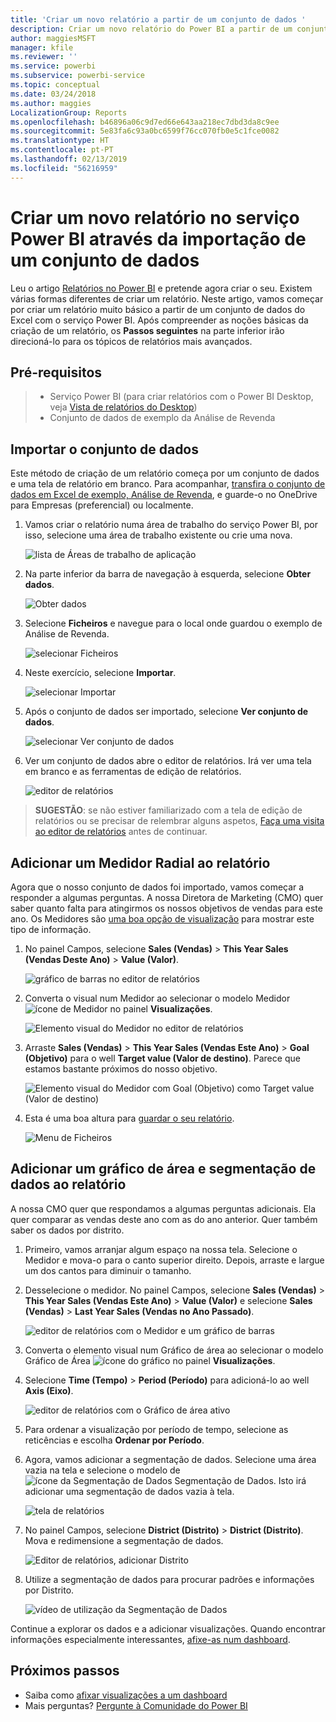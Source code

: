 ```yaml
---
title: 'Criar um novo relatório a partir de um conjunto de dados '
description: Criar um novo relatório do Power BI a partir de um conjunto de dados.
author: maggiesMSFT
manager: kfile
ms.reviewer: ''
ms.service: powerbi
ms.subservice: powerbi-service
ms.topic: conceptual
ms.date: 03/24/2018
ms.author: maggies
LocalizationGroup: Reports
ms.openlocfilehash: b46896a06c9d7ed66e643aa218ec7dbd3da8c9ee
ms.sourcegitcommit: 5e83fa6c93a0bc6599f76cc070fb0e5c1fce0082
ms.translationtype: HT
ms.contentlocale: pt-PT
ms.lasthandoff: 02/13/2019
ms.locfileid: "56216959"
---
```

# <a name="create-a-new-report-in-power-bi-service-by-importing-a-dataset"></a>Criar um novo relatório no serviço Power BI através da importação de um conjunto de dados
Leu o artigo [Relatórios no Power BI](consumer/end-user-reports.md) e pretende agora criar o seu. Existem várias formas diferentes de criar um relatório. Neste artigo, vamos começar por criar um relatório muito básico a partir de um conjunto de dados do Excel com o serviço Power BI. Após compreender as noções básicas da criação de um relatório, os **Passos seguintes** na parte inferior irão direcioná-lo para os tópicos de relatórios mais avançados.  

## <a name="prerequisites"></a>Pré-requisitos
> - Serviço Power BI (para criar relatórios com o Power BI Desktop, veja [Vista de relatórios do Desktop](desktop-report-view.md))  
> - Conjunto de dados de exemplo da Análise de Revenda

## <a name="import-the-dataset"></a>Importar o conjunto de dados
Este método de criação de um relatório começa por um conjunto de dados e uma tela de relatório em branco. Para acompanhar, [transfira o conjunto de dados em Excel de exemplo, Análise de Revenda](http://go.microsoft.com/fwlink/?LinkId=529778), e guarde-o no OneDrive para Empresas (preferencial) ou localmente.

1. Vamos criar o relatório numa área de trabalho do serviço Power BI, por isso, selecione uma área de trabalho existente ou crie uma nova.
   
   ![lista de Áreas de trabalho de aplicação](media/service-report-create-new/power-bi-workspaces2.png)
2. Na parte inferior da barra de navegação à esquerda, selecione **Obter dados**.
   
   ![Obter dados](media/service-report-create-new/power-bi-get-data3.png)
3. Selecione **Ficheiros** e navegue para o local onde guardou o exemplo de Análise de Revenda.
   
    ![selecionar Ficheiros](media/service-report-create-new/power-bi-select-files.png)
4. Neste exercício, selecione **Importar**.
   
   ![selecionar Importar](media/service-report-create-new/power-bi-import.png)
5. Após o conjunto de dados ser importado, selecione **Ver conjunto de dados**.
   
   ![selecionar Ver conjunto de dados](media/service-report-create-new/power-bi-view-dataset.png)
6. Ver um conjunto de dados abre o editor de relatórios.  Irá ver uma tela em branco e as ferramentas de edição de relatórios.
   
   ![editor de relatórios](media/service-report-create-new/power-bi-blank-report.png)

> **SUGESTÃO**: se não estiver familiarizado com a tela de edição de relatórios ou se precisar de relembrar alguns aspetos, [Faça uma visita ao editor de relatórios](service-the-report-editor-take-a-tour.md) antes de continuar.
> 
> 

## <a name="add-a-radial-gauge-to-the-report"></a>Adicionar um Medidor Radial ao relatório
Agora que o nosso conjunto de dados foi importado, vamos começar a responder a algumas perguntas.  A nossa Diretora de Marketing (CMO) quer saber quanto falta para atingirmos os nossos objetivos de vendas para este ano. Os Medidores são [uma boa opção de visualização](visuals/power-bi-report-visualizations.md) para mostrar este tipo de informação.

1. No painel Campos, selecione **Sales (Vendas)** > **This Year Sales (Vendas Deste Ano)** > **Value (Valor)**.
   
    ![gráfico de barras no editor de relatórios](media/service-report-create-new/power-bi-report-step1.png)
2. Converta o visual num Medidor ao selecionar o modelo Medidor ![ícone de Medidor](media/service-report-create-new/powerbi-gauge-icon.png) no painel **Visualizações**.
   
    ![Elemento visual do Medidor no editor de relatórios](media/service-report-create-new/power-bi-report-step2.png)
3. Arraste **Sales (Vendas)** > **This Year Sales (Vendas Este Ano)** > **Goal (Objetivo)** para o well **Target value (Valor de destino)**. Parece que estamos bastante próximos do nosso objetivo.
   
    ![Elemento visual do Medidor com Goal (Objetivo) como Target value (Valor de destino)](media/service-report-create-new/power-bi-report-step3.png)
4. Esta é uma boa altura para [guardar o seu relatório](service-report-save.md).
   
   ![Menu de Ficheiros](media/service-report-create-new/powerbi-save.png)

## <a name="add-an-area-chart-and-slicer-to-the-report"></a>Adicionar um gráfico de área e segmentação de dados ao relatório
A nossa CMO quer que respondamos a algumas perguntas adicionais. Ela quer comparar as vendas deste ano com as do ano anterior. Quer também saber os dados por distrito.

1. Primeiro, vamos arranjar algum espaço na nossa tela. Selecione o Medidor e mova-o para o canto superior direito. Depois, arraste e largue um dos cantos para diminuir o tamanho.
2. Desselecione o medidor. No painel Campos, selecione **Sales (Vendas)** > **This Year Sales (Vendas Este Ano)** > **Value (Valor)** e selecione **Sales (Vendas)** > **Last Year Sales (Vendas no Ano Passado)**.
   
    ![editor de relatórios com o Medidor e um gráfico de barras](media/service-report-create-new/power-bi-report-step4.png)
3. Converta o elemento visual num Gráfico de área ao selecionar o modelo Gráfico de Área ![ícone do gráfico](media/service-report-create-new/power-bi-areachart-icon.png) no painel **Visualizações**.
4. Selecione **Time (Tempo)** > **Period (Período)** para adicioná-lo ao well **Axis (Eixo)**.
   
    ![editor de relatórios com o Gráfico de área ativo](media/service-report-create-new/power-bi-report-step5.png)
5. Para ordenar a visualização por período de tempo, selecione as reticências e escolha **Ordenar por Período**.
6. Agora, vamos adicionar a segmentação de dados. Selecione uma área vazia na tela e selecione o modelo de ![ícone da Segmentação de Dados](media/service-report-create-new/power-bi-slicer-icon.png)    Segmentação de Dados. Isto irá adicionar uma segmentação de dados vazia à tela.
   
    ![tela de relatórios](media/service-report-create-new/power-bi-report-step6.png)    
7. No painel Campos, selecione **District (Distrito)** > **District (Distrito)**. Mova e redimensione a segmentação de dados.
   
    ![Editor de relatórios, adicionar Distrito](media/service-report-create-new/power-bi-report-step7.png)  
8. Utilize a segmentação de dados para procurar padrões e informações por Distrito.
   
   ![vídeo de utilização da Segmentação de Dados](media/service-report-create-new/power-bi-slicer-video2.gif)  

Continue a explorar os dados e a adicionar visualizações. Quando encontrar informações especialmente interessantes, [afixe-as num dashboard](service-dashboard-pin-tile-from-report.md).

## <a name="next-steps"></a>Próximos passos

* Saiba como [afixar visualizações a um dashboard](service-dashboard-pin-tile-from-report.md)   
* Mais perguntas? [Pergunte à Comunidade do Power BI](http://community.powerbi.com/)

